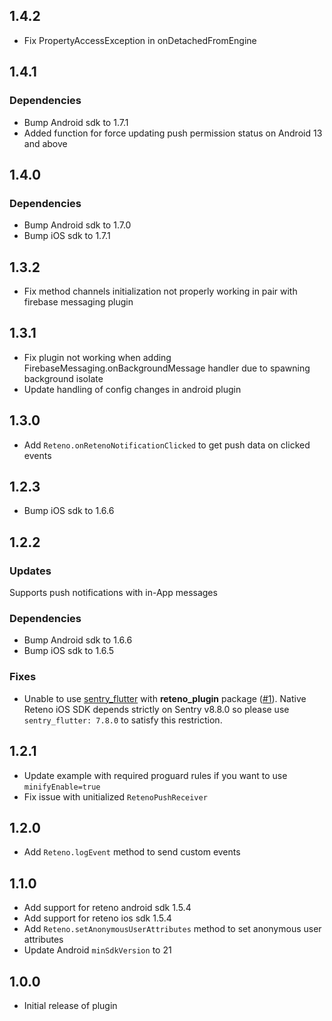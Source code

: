 ## 1.4.2
* Fix PropertyAccessException in onDetachedFromEngine

## 1.4.1
### Dependencies
* Bump Android sdk to 1.7.1
* Added function for force updating push permission status on Android 13 and above

## 1.4.0
### Dependencies
* Bump Android sdk to 1.7.0
* Bump iOS sdk to 1.7.1

## 1.3.2
* Fix method channels initialization not properly working in pair with firebase messaging plugin
## 1.3.1
* Fix plugin not working when adding FirebaseMessaging.onBackgroundMessage handler due to spawning background isolate
* Update handling of config changes in android plugin

## 1.3.0
* Add `Reteno.onRetenoNotificationClicked` to get push data on clicked events

## 1.2.3
* Bump iOS sdk to 1.6.6

## 1.2.2
### Updates
 Supports push notifications with in-App messages
### Dependencies
* Bump Android sdk to 1.6.6
* Bump iOS sdk to 1.6.5
### Fixes
* Unable to use [sentry_flutter](https://pub.dev/packages/sentry_flutter) with **reteno_plugin** package ([#1](https://github.com/reteno-com/reteno-flutter/issues/1)). Native Reteno iOS SDK depends strictly on Sentry v8.8.0 so please use `sentry_flutter: 7.8.0` to satisfy this restriction.
## 1.2.1
* Update example with required proguard rules if you want to use `minifyEnable=true`
* Fix issue with unitialized `RetenoPushReceiver`

## 1.2.0

* Add `Reteno.logEvent` method to send custom events

## 1.1.0

* Add support for reteno android sdk 1.5.4
* Add support for reteno ios sdk 1.5.4
* Add `Reteno.setAnonymousUserAttributes` method to set anonymous user attributes
* Update Android `minSdkVersion` to 21

## 1.0.0

* Initial release of plugin
